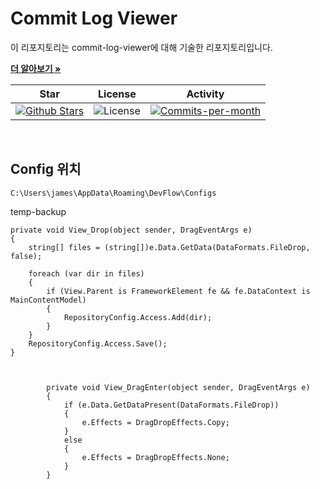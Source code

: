 # Commit Log Viewer

이 리포지토리는 commit-log-viewer에 대해 기술한 리포지토리입니다. <br />

<a href="https://github.com/devncore/devncore"><strong>더 알아보기 »</strong></a>
 
| Star | License | Activity |
|:----:|:-------:|:--------:|
| <a href="https://github.com/devncore/commit-log-viewer/stargazers"><img src="https://img.shields.io/github/stars/devncore/commit-log-viewer" alt="Github Stars"></a> | <img src="https://img.shields.io/github/license/devncore/commit-log-viewer" alt="License"> | <a href="https://github.com/devncore/commit-log-viewer/pulse"><img src="https://img.shields.io/github/commit-activity/m/devncore/commit-log-viewer" alt="Commits-per-month"></a> |

<br />

## Config 위치

```
C:\Users\james\AppData\Roaming\DevFlow\Configs
```


temp-backup
```
private void View_Drop(object sender, DragEventArgs e)
{
    string[] files = (string[])e.Data.GetData(DataFormats.FileDrop, false);

    foreach (var dir in files)
    {
        if (View.Parent is FrameworkElement fe && fe.DataContext is MainContentModel)
        {
            RepositoryConfig.Access.Add(dir);
        }
    }
    RepositoryConfig.Access.Save();
}



        private void View_DragEnter(object sender, DragEventArgs e)
        {
            if (e.Data.GetDataPresent(DataFormats.FileDrop))
            {
                e.Effects = DragDropEffects.Copy;
            }
            else
            {
                e.Effects = DragDropEffects.None;
            }
        }
```
